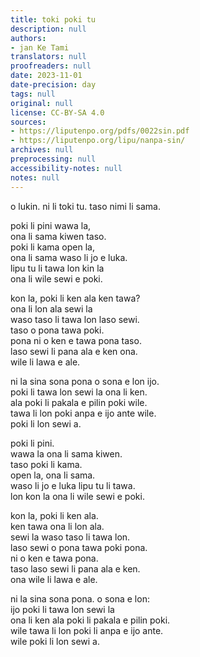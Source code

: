 ```yaml
---
title: toki poki tu
description: null
authors:
- jan Ke Tami
translators: null
proofreaders: null
date: 2023-11-01
date-precision: day
tags: null
original: null
license: CC-BY-SA 4.0
sources:
- https://liputenpo.org/pdfs/0022sin.pdf
- https://liputenpo.org/lipu/nanpa-sin/
archives: null
preprocessing: null
accessibility-notes: null
notes: null
---
```


o lukin. ni li toki tu. taso nimi li sama.



poki li pini wawa la,  
ona li sama kiwen taso.  
poki li kama open la,  
ona li sama waso li jo e luka.  
lipu tu li tawa lon kin la  
ona li wile sewi e poki.

kon la, poki li ken ala ken tawa?  
ona li lon ala sewi la  
waso taso li tawa lon laso sewi.  
taso o pona tawa poki.  
pona ni o ken e tawa pona taso.  
laso sewi li pana ala e ken ona.  
wile li lawa e ale.

ni la sina sona pona o sona e lon ijo.  
poki li tawa lon sewi la ona li ken.  
ala poki li pakala e pilin poki wile.  
tawa li lon poki anpa e ijo ante wile.  
poki li lon sewi a.



poki li pini.  
wawa la ona li sama kiwen.  
taso poki li kama.  
open la, ona li sama.  
waso li jo e luka lipu tu li tawa.  
lon kon la ona li wile sewi e poki.

kon la, poki li ken ala.  
ken tawa ona li lon ala.  
sewi la waso taso li tawa lon.  
laso sewi o pona tawa poki pona.  
ni o ken e tawa pona.  
taso laso sewi li pana ala e ken.  
ona wile li lawa e ale.

ni la sina sona pona. o sona e lon:  
ijo poki li tawa lon sewi la  
ona li ken ala poki li pakala e pilin poki.  
wile tawa li lon poki li anpa e ijo ante.  
wile poki li lon sewi a.